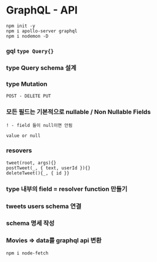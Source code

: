 # GraphQL - API

```
npm init -y
npm i apollo-server graphql
npm i nodemon -D
```

### gql `type Query{}`

### type Query schema 설계

### type Mutation

    POST - DELETE PUT

### 모든 필드는 기본적으로 nullable / Non Nullable Fields

    ! - field 들이 null이면 안됨

    value or null

### resovers

    tweet(root, args){}
    postTweet(_, { text, userId }){}
    deleteTweet(){_, { id }}

### type 내부의 field = resolver function 만들기

### tweets users schema 연결

### schema 명세 작성

### Movies => data를 graphql api 변환

    npm i node-fetch
